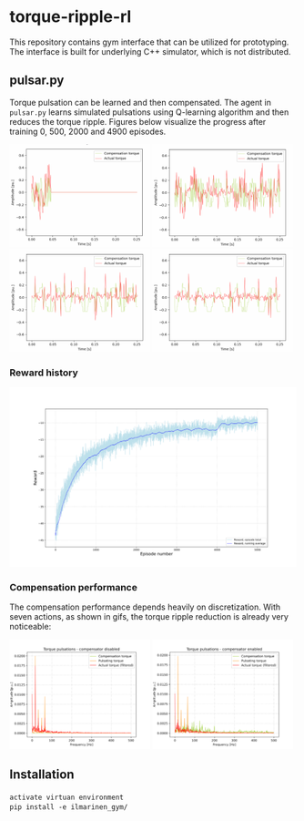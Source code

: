 # torque-ripple-rl
This repository contains gym interface that can be utilized for prototyping. The interface is built for underlying C++ simulator, which is not distributed.

## pulsar.py
Torque pulsation can be learned and then compensated. The agent in `pulsar.py` learns simulated pulsations using Q-learning algorithm and then reduces the torque ripple. Figures below visualize the progress after training 0, 500, 2000 and 4900 episodes.
<div>
    <img src="images/0-episodes.gif" width="49%" />
    <img src="images/500-episodes.gif" width="49%" /> 
    <img src="images/2000-episodes.gif" width="49%" />
    <img src="images/4900-episodes.gif" width="49%" />
</div>

### Reward history  
![reward-history](images/reward-history.svg)

### Compensation performance
The compensation performance depends heavily on discretization. With seven actions, as shown in gifs, the torque ripple reduction is already very noticeable:
<div>
    <img src="images/fft-compensator-disabled.svg" width="49%" />
    <img src="images/fft-compensator-enabled.svg" width="49%" /> 
</div>


## Installation
`activate virtuan environment`  
`pip install -e ilmarinen_gym/`
